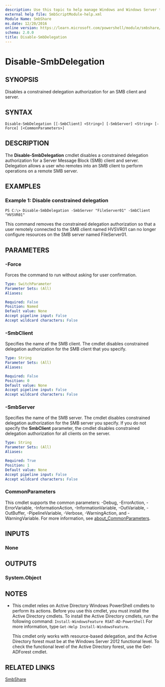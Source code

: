 ```yaml
---
description: Use this topic to help manage Windows and Windows Server technologies with Windows PowerShell.
external help file: SmbScriptModule-help.xml
Module Name: SmbShare
ms.date: 12/20/2016
online version: https://learn.microsoft.com/powershell/module/smbshare/disable-smbdelegation?view=windowsserver2025-ps&wt.mc_id=ps-gethelp
schema: 2.0.0
title: Disable-SmbDelegation
---
```


# Disable-SmbDelegation

## SYNOPSIS
Disables a constrained delegation authorization for an SMB client and server.

## SYNTAX

```
Disable-SmbDelegation [[-SmbClient] <String>] [-SmbServer] <String> [-Force] [<CommonParameters>]
```

## DESCRIPTION
The **Disable-SmbDelegation** cmdlet disables a constrained delegation authorization for a Server Message Block (SMB) client and server.
Delegation allows a user who remotes into an SMB client to perform operations on a remote SMB server.

## EXAMPLES

### Example 1: Disable constrained delegation
```
PS C:\> Disable-SmbDelegation -SmbServer "FileServer01" -SmbClient "HVSVR01"
```

This command removes the constrained delegation authorization so that a user remotely connected to the SMB client named HVSVR01 can no longer configure resources on the SMB server named FileServer01.

## PARAMETERS

### -Force
Forces the command to run without asking for user confirmation.

```yaml
Type: SwitchParameter
Parameter Sets: (All)
Aliases:

Required: False
Position: Named
Default value: None
Accept pipeline input: False
Accept wildcard characters: False
```

### -SmbClient
Specifies the name of the SMB client.
The cmdlet disables constrained delegation authorization for the SMB client that you specify.

```yaml
Type: String
Parameter Sets: (All)
Aliases:

Required: False
Position: 0
Default value: None
Accept pipeline input: False
Accept wildcard characters: False
```

### -SmbServer
Specifies the name of the SMB server.
The cmdlet disables constrained delegation authorization for the SMB server you specify.
If you do not specify the **SmbClient** parameter, the cmdlet disables constrained delegation authorization for all clients on the server.

```yaml
Type: String
Parameter Sets: (All)
Aliases:

Required: True
Position: 1
Default value: None
Accept pipeline input: False
Accept wildcard characters: False
```

### CommonParameters
This cmdlet supports the common parameters: -Debug, -ErrorAction, -ErrorVariable, -InformationAction, -InformationVariable, -OutVariable, -OutBuffer, -PipelineVariable, -Verbose, -WarningAction, and -WarningVariable. For more information, see [about_CommonParameters](https://go.microsoft.com/fwlink/?LinkID=113216).

## INPUTS

### None

## OUTPUTS

### System.Object

## NOTES
* This cmdlet relies on Active Directory Windows PowerShell cmdlets to perform its actions. Before you use this cmdlet, you must install the Active Directory cmdlets. To install the Active Directory cmdlets, run the following command:
`Install-WindowsFeature RSAT-AD-PowerShell`
For more information, type `Get-Help Install-WindowsFeature`.

  This cmdlet only works with resource-based delegation, and the Active Directory forest must be at the Windows Server 2012 functional level.
To check the functional level of the Active Directory forest, use the Get-ADForest cmdlet.

## RELATED LINKS

[SmbShare](./SmbShare.md)

